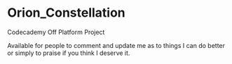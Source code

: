 # Orion_Constellation
Codecademy Off Platform Project

Available for people to comment and update me as to things I can do better or simply to praise if you think I deserve it.
